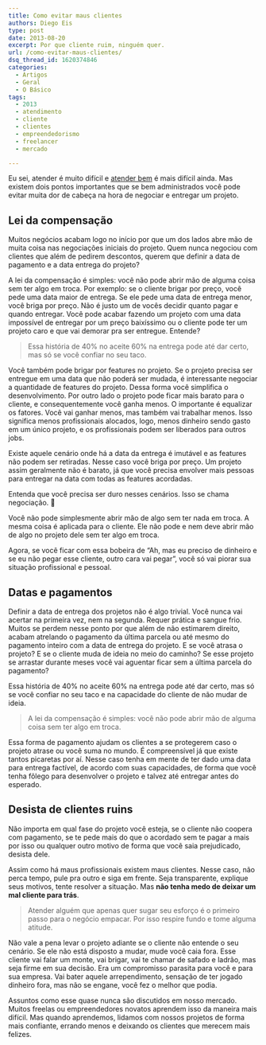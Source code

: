 ```yaml
---
title: Como evitar maus clientes
authors: Diego Eis
type: post
date: 2013-08-20
excerpt: Por que cliente ruim, ninguém quer.
url: /como-evitar-maus-clientes/
dsq_thread_id: 1620374846
categories:
  - Artigos
  - Geral
  - O Básico
tags:
  - 2013
  - atendimento
  - cliente
  - clientes
  - empreendedorismo
  - freelancer
  - mercado

---
```

Eu sei, atender é muito difícil e [atender bem][1] é mais difícil ainda. Mas existem dois pontos importantes que se bem administrados você pode evitar muita dor de cabeça na hora de negociar e entregar um projeto.

## Lei da compensação

Muitos negócios acabam logo no início por que um dos lados abre mão de muita coisa nas negociações iniciais do projeto. Quem nunca negociou com clientes que além de pedirem descontos, querem que definir a data de pagamento e a data entrega do projeto?

A lei da compensação é simples: você não pode abrir mão de alguma coisa sem ter algo em troca. Por exemplo: se o cliente brigar por preço, você pede uma data maior de entrega. Se ele pede uma data de entrega menor, você briga por preço. Não é justo um de vocês decidir quanto pagar e quando entregar. Você pode acabar fazendo um projeto com uma data impossível de entregar por um preço baixíssimo ou o cliente pode ter um projeto caro e que vai demorar pra ser entregue. Entende?

> Essa história de 40% no aceite 60% na entrega pode até dar certo, mas só se você confiar no seu taco.

Você também pode brigar por features no projeto. Se o projeto precisa ser entregue em uma data que não poderá ser mudada, é interessante negociar a quantidade de features do projeto. Dessa forma você simplifica o desenvolvimento. Por outro lado o projeto pode ficar mais barato para o cliente, e consequentemente você ganha menos. O importante é equalizar os fatores. Você vai ganhar menos, mas também vai trabalhar menos. Isso significa menos profissionais alocados, logo, menos dinheiro sendo gasto em um único projeto, e os profissionais podem ser liberados para outros jobs.

Existe aquele cenário onde há a data da entrega é imutável e as features não podem ser retiradas. Nesse caso você briga por preço. Um projeto assim geralmente não é barato, já que você precisa envolver mais pessoas para entregar na data com todas as features acordadas. 

Entenda que você precisa ser duro nesses cenários. Isso se chama negociação. 🙂
  
Você não pode simplesmente abrir mão de algo sem ter nada em troca. A mesma coisa é aplicada para o cliente. Ele não pode e nem deve abrir mão de algo no projeto dele sem ter algo em troca.

Agora, se você ficar com essa bobeira de &#8220;Ah, mas eu preciso de dinheiro e se eu não pegar esse cliente, outro cara vai pegar&#8221;, você só vai piorar sua situação profissional e pessoal.

## Datas e pagamentos

Definir a data de entrega dos projetos não é algo trivial. Você nunca vai acertar na primeira vez, nem na segunda. Requer prática e sangue frio. Muitos se perdem nesse ponto por que além de não estimarem direito, acabam atrelando o pagamento da última parcela ou até mesmo do pagamento inteiro com a data de entrega do projeto. E se você atrasa o projeto? E se o cliente muda de ideia no meio do caminho? Se esse projeto se arrastar durante meses você vai aguentar ficar sem a última parcela do pagamento?

Essa história de 40% no aceite 60% na entrega pode até dar certo, mas só se você confiar no seu taco e na capacidade do cliente de não mudar de ideia.

> A lei da compensação é simples: você não pode abrir mão de alguma coisa sem ter algo em troca.

Essa forma de pagamento ajudam os clientes a se protegerem caso o projeto atrase ou você suma no mundo. É compreensível já que existe tantos picaretas por aí. Nesse caso tenha em mente de ter dado uma data para entrega factível, de acordo com suas capacidades, de forma que você tenha fôlego para desenvolver o projeto e talvez até entregar antes do esperado. 

## Desista de clientes ruins

Não importa em qual fase do projeto você esteja, se o cliente não coopera com pagamento, se te pede mais do que o acordado sem te pagar a mais por isso ou qualquer outro motivo de forma que você saia prejudicado, desista dele.

Assim como há maus profissionais existem maus clientes. Nesse caso, não perca tempo, pule pra outro e siga em frente. Seja transparente, explique seus motivos, tente resolver a situação. Mas **não tenha medo de deixar um mal cliente para trás**.

> Atender alguém que apenas quer sugar seu esforço é o primeiro passo para o negócio empacar. Por isso respire fundo e tome alguma atitude.

Não vale a pena levar o projeto adiante se o cliente não entende o seu cenário. Se ele não está disposto a mudar, mude você caia fora. Esse cliente vai falar um monte, vai brigar, vai te chamar de safado e ladrão, mas seja firme em sua decisão. Era um compromisso parasita para você e para sua empresa. Vai bater aquele arrependimento, sensação de ter jogado dinheiro fora, mas não se engane, você fez o melhor que podia.

Assuntos como esse quase nunca são discutidos em nosso mercado. Muitos freelas ou empreendedores novatos aprendem isso da maneira mais difícil. Mas quando aprendemos, lidamos com nossos projetos de forma mais confiante, errando menos e deixando os clientes que merecem mais felizes.

 [1]: http://tableless.com.br/atender-bem-para-atender-sempre